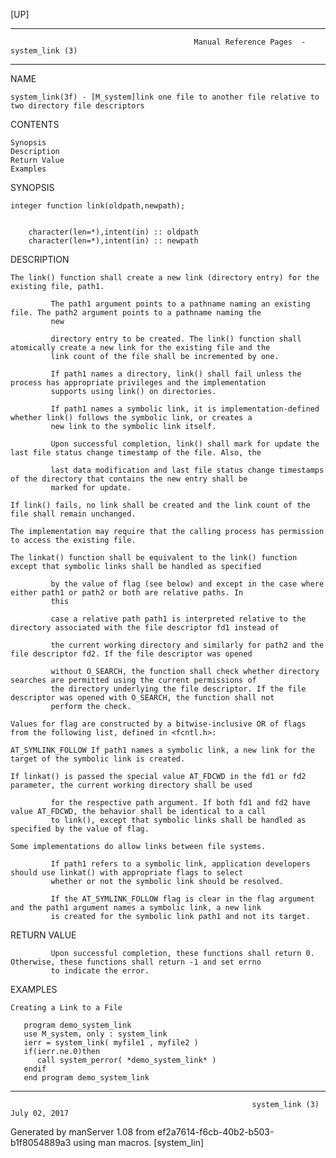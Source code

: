 [UP]

-----------------------------------------------------------------------------------------------------------------------------------
                                             Manual Reference Pages  - system_link (3)
-----------------------------------------------------------------------------------------------------------------------------------
                                                                 
NAME

    system_link(3f) - [M_system]link one file to another file relative to two directory file descriptors

CONTENTS

    Synopsis
    Description
    Return Value
    Examples

SYNOPSIS

    integer function link(oldpath,newpath);


        character(len=*),intent(in) :: oldpath
        character(len=*),intent(in) :: newpath



DESCRIPTION

    The link() function shall create a new link (directory entry) for the existing file, path1.

             The path1 argument points to a pathname naming an existing file. The path2 argument points to a pathname naming the
             new

             directory entry to be created. The link() function shall atomically create a new link for the existing file and the
             link count of the file shall be incremented by one.

             If path1 names a directory, link() shall fail unless the process has appropriate privileges and the implementation
             supports using link() on directories.

             If path1 names a symbolic link, it is implementation-defined whether link() follows the symbolic link, or creates a
             new link to the symbolic link itself.

             Upon successful completion, link() shall mark for update the last file status change timestamp of the file. Also, the

             last data modification and last file status change timestamps of the directory that contains the new entry shall be
             marked for update.

    If link() fails, no link shall be created and the link count of the file shall remain unchanged.

    The implementation may require that the calling process has permission to access the existing file.

    The linkat() function shall be equivalent to the link() function except that symbolic links shall be handled as specified

             by the value of flag (see below) and except in the case where either path1 or path2 or both are relative paths. In
             this

             case a relative path path1 is interpreted relative to the directory associated with the file descriptor fd1 instead of

             the current working directory and similarly for path2 and the file descriptor fd2. If the file descriptor was opened

             without O_SEARCH, the function shall check whether directory searches are permitted using the current permissions of
             the directory underlying the file descriptor. If the file descriptor was opened with O_SEARCH, the function shall not
             perform the check.

    Values for flag are constructed by a bitwise-inclusive OR of flags from the following list, defined in <fcntl.h>:

    AT_SYMLINK_FOLLOW If path1 names a symbolic link, a new link for the target of the symbolic link is created.

    If linkat() is passed the special value AT_FDCWD in the fd1 or fd2 parameter, the current working directory shall be used

             for the respective path argument. If both fd1 and fd2 have value AT_FDCWD, the behavior shall be identical to a call
             to link(), except that symbolic links shall be handled as specified by the value of flag.

    Some implementations do allow links between file systems.

             If path1 refers to a symbolic link, application developers should use linkat() with appropriate flags to select
             whether or not the symbolic link should be resolved.

             If the AT_SYMLINK_FOLLOW flag is clear in the flag argument and the path1 argument names a symbolic link, a new link
             is created for the symbolic link path1 and not its target.

RETURN VALUE

             Upon successful completion, these functions shall return 0. Otherwise, these functions shall return -1 and set errno
             to indicate the error.

EXAMPLES

    Creating a Link to a File

       program demo_system_link
       use M_system, only : system_link
       ierr = system_link( myfile1 , myfile2 )
       if(ierr.ne.0)then
          call system_perror( *demo_system_link* )
       endif
       end program demo_system_link



-----------------------------------------------------------------------------------------------------------------------------------

                                                          system_link (3)                                             July 02, 2017

Generated by manServer 1.08 from ef2a7614-f6cb-40b2-b503-b1f8054889a3 using man macros.
                                                           [system_lin]

